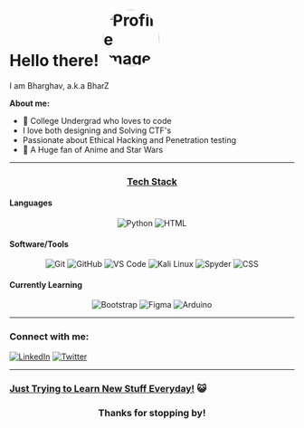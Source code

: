 # Hello there! <img src="https://lesleysmusings.files.wordpress.com/2022/09/luffy.jpg" width="100" height="100" style="border-radius: 50%;" alt="Profile Image">

I am Bharghav, a.k.a BharZ

**About me:**
- 🚀 College Undergrad who loves to code
- I love both designing and Solving CTF's
- Passionate about Ethical Hacking and Penetration testing
- 🌸 A Huge fan of Anime and Star Wars

---

### <h3 align="center"><strong><u>Tech Stack</u></strong></h3>
#### Languages
<p align="center">
  <img src="https://img.shields.io/badge/-Python-blue?style=for-the-badge&logo=python" alt="Python">
  <img src="https://img.shields.io/badge/-HTML-orange?style=for-the-badge&logo=html5" alt="HTML">
</p>

#### Software/Tools 
<p align="center">
  <img src="https://img.shields.io/badge/-Git-black?style=for-the-badge&logo=git" alt="Git">
  <img src="https://img.shields.io/badge/-GitHub-grey?style=for-the-badge&logo=github" alt="GitHub">
  <img src="https://img.shields.io/badge/-VS%20Code-blue?style=for-the-badge&logo=visual-studio-code" alt="VS Code">
  <img src="https://img.shields.io/badge/-Kali%20Linux-green?style=for-the-badge&logo=kali-linux" alt="Kali Linux">
  <img src="https://img.shields.io/badge/-Spyder-orange?style=for-the-badge&logo=spyder-ide" alt="Spyder">
  <img src="https://img.shields.io/badge/-CSS-blue?style=for-the-badge&logo=css3" alt="CSS">
</p>

#### Currently Learning
<p align="center">
  <img src="https://img.shields.io/badge/-Bootstrap-purple?style=for-the-badge&logo=bootstrap" alt="Bootstrap">
  <img src="https://img.shields.io/badge/-Figma-purple?style=for-the-badge&logo=figma" alt="Figma">
  <img src="https://img.shields.io/badge/-Arduino-purple?style=for-the-badge&logo=arduino" alt="Arduino">
</p>

---

### **Connect with me:**
[![LinkedIn](https://img.shields.io/badge/LinkedIn-Connect-blue)](https://www.linkedin.com/in/bharghav-srinivasan/)
[![Twitter](https://img.shields.io/badge/Twitter-Follow-blue)](https://twitter.com/yourtwitterhandle)

---

### <u>Just Trying to Learn New Stuff Everyday!</u> 😺

### <p align="center"><strong>Thanks for stopping by!</strong></p>

